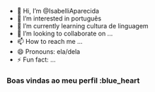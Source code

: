 - 👋 Hi, I’m @IsabelliAparecida
- 👀 I’m interested in português 
- 🌱 I’m currently learning cultura de linguagem
- 💞️ I’m looking to collaborate on ...
- 📫 How to reach me ...
- 😄 Pronouns: ela/dela
- ⚡ Fun fact: ...

<!---
IsabelliAparecida/IsabelliAparecida is a ✨ special ✨ repository because its `README.md` (this file) appears on your GitHub profile.
You can click the Preview link to take a look at your changes.
--->
### Boas vindas ao meu perfil :blue_heart 
